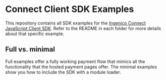 # Connect Client SDK Examples

This repository contains all SDK examples for the [Ingenico Connect JavaScript Client SDK](https://epayments.developer-ingenico.com/documentation/sdk/mobile/javascript/).
Refer to the README in each folder for more details about that specific example.

## Full vs. minimal

Full examples offer a fully working payment flow that mimics all the functionality that the hosted payment pages offer.
The minimal examples show you how to include the SDK with a module loader.
